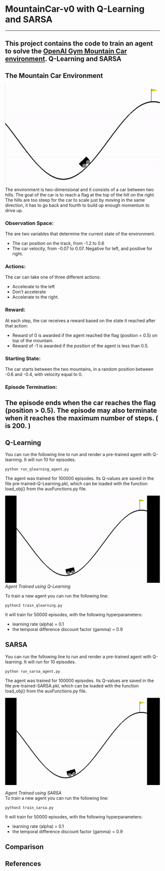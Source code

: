 # MountainCar-v0 with Q-Learning and SARSA
---
This project contains the code to train an agent to solve the [OpenAI Gym Mountain Car environment](https://gym.openai.com/envs/MountainCar-v0/). Q-Learning and SARSA
---
## The Mountain Car Environment  
![Mountain Car Environment](MountainCarEnvironment.PNG)  
The environment is two-dimensional and it consists of a car between two hills. The goal of the car is to reach a flag at the top of the hill on the right. The hills are too steep for the car to scale just by moving in the same direction, it has to go back and fourth to build up enough momentum to drive up.
### Observation Space:
The are two variables that determine the current state of the environment.
- The car position on the track, from -1.2 to 0.6
- The car velocity, from -0.07 to 0.07. Negative for left, and positive for right.
### Actions:
The car can take one of three different actions:
- Accelerate to the left
- Don't accelerate
- Accelerate to the right.
### Reward:
At each step, the car receives a reward based on the state it reached after that action:
- Reward of 0 is awarded if the agent reached the flag (position = 0.5) on top of the mountain.
- Reward of -1 is awarded if the position of the agent is less than 0.5.
### Starting State:
The car starts between the two mountains, in a random position between -0.6 and -0.4, with velocity equal to 0.
### Episode Termination:
The episode ends when the car reaches the flag (position > 0.5).
The episode may also terminate when it reaches the maximum number of steps. ( is 200. )
---
## Q-Learning
You can run the following line to run and render a pre-trained agent with Q-learning. It will run 10 for episodes.
```
python run_qlearning_agent.py
```
The agent was trained for 100000 episodes. Its Q-values are saved in the file pre-trained-Q-Learning.pkl, which can be loaded with the function load_obj() from the auxFunctions.py file.  

![Q-Learning Agent Mountain Car](QlearningAgent.gif)  
*Agent Trained using Q-Learning*  

To train a new agent you can run the following line:
```
python3 train_qlearning.py
```
It will train for 50000 episodes, with the following hyperparameters:
- learning rate (alpha) = 0.1
- the temporal difference discount factor (gamma) = 0.9
## SARSA
You can run the following line to run and render a pre-trained agent with Q-learning. It will run for 10 episodes.
```
python run_sarsa_agent.py
```
The agent was trained for 100000 episodes. Its Q-values are saved in the file pre-trained-SARSA.pkl, which can be loaded with the function load_obj() from the auxFunctions.py file.  

![SARSA Agent Mountain Car](SARSAAgent.gif)  

*Agent Trained using SARSA*  
To train a new agent you can run the following line:
```
python3 train_sarsa.py
```
It will train for 50000 episodes, with the following hyperparameters:
- learning rate (alpha) = 0.1
- the temporal difference discount factor (gamma) = 0.9
## Comparison

## References
